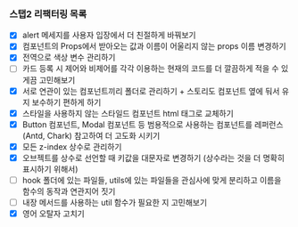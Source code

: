 ### 스탭2 리팩터링 목록

- [x] alert 메세지를 사용자 입장에서 더 친절하게 바꿔보기
- [x] 컴포넌트의 Props에서 받아오는 값과 이름이 어울리지 않는 props 이름 변경하기
- [x] 전역으로 색상 변수 관리하기
- [ ] 카드 등록 시 제어와 비제어를 각각 이용하는 현재의 코드를 더 깔끔하게 적을 수 있게끔 고민해보기
- [x] 서로 연관이 있는 컴포넌트끼리 폴더로 관리하기 + 스토리도 컴포넌트 옆에 둬서 유지 보수하기 편하게 하기
- [x] 스타일을 사용하지 않는 스타일드 컴포넌트 html 태그로 교체하기
- [x] Button 컴포넌트, Modal 컴포넌트 등 범용적으로 사용하는 컴포넌트를 레퍼런스(Antd, Chark) 참고하여 더 고도화 시키기
- [x] 모든 z-index 상수로 관리하기
- [x] 오브젝트를 상수로 선언할 때 키값을 대문자로 변경하기 (상수라는 것을 더 명확히 표시하기 위해서)
- [ ] hook 폴더에 있는 파일들, utils에 있는 파일들을 관심사에 맞게 분리하고 이름을 함수의 동작과 연관지어 짓기
- [ ] 내장 메서드를 사용하는 util 함수가 필요한 지 고민해보기
- [x] 영어 오탈자 고치기
